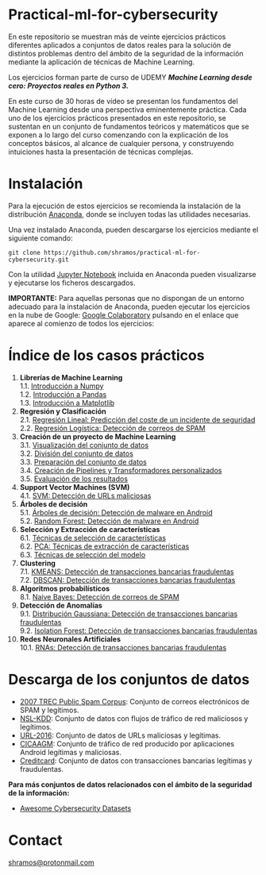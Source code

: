 
# Practical-ml-for-cybersecurity

En este repositorio se muestran más de veinte ejercicios prácticos diferentes aplicados a conjuntos de datos reales para la solución de distintos problemas dentro del ámbito de la seguridad de la información mediante la aplicación de técnicas de Machine Learning.

Los ejercicios forman parte de  curso de UDEMY **_Machine Learning desde cero: Proyectos reales en Python 3._**

En este curso de 30 horas de vídeo se presentan los fundamentos del Machine Learning desde una perspectiva eminentemente práctica. Cada uno de los ejercicios prácticos presentados en este repositorio, se sustentan en un conjunto de fundamentos teóricos y matemáticos que se exponen a lo largo del curso comenzando con la explicación de los conceptos básicos, al alcance de cualquier persona, y construyendo intuiciones hasta la presentación de técnicas complejas.

# Instalación

Para la ejecución de estos ejercicios se recomienda la instalación de la distribución [Anaconda](https://www.anaconda.com/distribution/), donde se incluyen todas las utilidades necesarias.

Una vez instalado Anaconda, pueden descargarse los ejercicios mediante el siguiente comando:
```
git clone https://github.com/shramos/practical-ml-for-cybersecurity.git
```

Con la utilidad [Jupyter Notebook](https://jupyter.org) incluida en Anaconda pueden visualizarse y ejecutarse los ficheros descargados.

**IMPORTANTE:** Para aquellas personas que no dispongan de un entorno adecuado para la instalación de Anaconda, pueden ejecutar los ejercicios en la nube de Google: [Google Colaboratory](.research.google.com) pulsando en el enlace que aparece al comienzo de todos los ejercicios:
  
# Índice de los casos prácticos

1. **Librerías de Machine Learning**  
	1.1. [Introducción a Numpy](1_Introducción%20a%20NumPy.ipynb)  
	1.2. [Introducción a Pandas](2_Introducción%20a%20Pandas.ipynb)   
	1.3. [Introducción a Matplotlib](3_Introducción%20a%20Matplotlib.ipynb)  
2. **Regresión y Clasificación**  
	2.1. [Regresión Lineal: Predicción del coste de un incidente de seguridad](4_Regresión%20Lineal%20-%20Predicción%20del%20coste%20de%20un%20incidente%20de%20seguridad.ipynb)  
	2.2. [Regresión Logística: Detección de correos de SPAM](5_Regresión%20Log%C3%ADstica%20-%20Detección%20de%20SPAM.ipynb)  
3. **Creación de un proyecto de Machine Learning**  
	3.1. [Visualización del conjunto de datos](6_Visualización%20del%20conjunto%20de%20datos.ipynb)  
	3.2. [División del conjunto de datos](7_División%20del%20conjunto%20de%20datos.ipynb)  
	3.3. [Preparación del conjunto de datos](8_Preparación%20del%20conjunto%20de%20datos.ipynb)  
	3.4. [Creación de Pipelines y Transformadores personalizados](9_Creación%20de%20Transformadores%20y%20Pipelines%20personalizados.ipynb)   
	3.5. [Evaluación de los resultados](10_Evaluación%20de%20resultados.ipynb)   
4. **Support Vector Machines (SVM)**  
	4.1. [SVM: Detección de URLs maliciosas](11_Support%20Vector%20Machine%20-%20Detección%20de%20URLs%20maliciosas.ipynb)  
5. **Árboles de decisión**  
	5.1. [Árboles de decisión: Detección de malware en Android](12_Árboles%20de%20decisión%20-%20Detección%20de%20malware%20en%20Android.ipynb)  
	5.2. [Random Forest: Detección de malware en Android](13_Random%20Forests%20-%20Detección%20de%20Malware%20en%20Android.ipynb)  
6. **Selección y Extracción de características**  
	6.1. [Técnicas de selección de características](14_Técnicas%20de%20selección%20de%20caracter%C3%ADsticas.ipynb)  
	6.2. [PCA: Técnicas de extracción de características](15_PCA%20-%20Extracción%20de%20caracter%C3%ADsticas.ipynb)  
	6.3. [Técnicas de selección del modelo](16_Técnicas%20de%20selección%20del%20modelo.ipynb)  
7. **Clustering**  
	7.1. [KMEANS: Detección de transacciones bancarias fraudulentas](17_KMEANS%20-%20Detección%20de%20transacciones%20bancarias%20fraudulentas.ipynb)  
	7.2. [DBSCAN: Detección de transacciones bancarias fraudulentas](18_DBSCAN%20-%20Detección%20de%20transacciones%20bancarias%20fraudulentas.ipynb)  
8. **Algoritmos probabilísticos**  
	8.1. [Naive Bayes: Detección de correos de SPAM](19_Naive%20Bayes%20-%20Detección%20de%20SPAM.ipynb)  
9. **Detección de Anomalías**  
	9.1. [Distribución Gaussiana: Detección de transacciones bancarias fraudulentas](20_Distribución%20Gaussiana%20-%20Detección%20de%20transacciones%20bancarias%20fraudulentas.ipynb)  
	9.2. [Isolation Forest: Detección de transacciones bancarias fraudulentas](21_Isolation%20Forest%20-%20Detección%20de%20transacciones%20bancarias%20fraudulentas.ipynb)   
10. **Redes Neuronales Artificiales**  
	10.1. [RNAs: Detección de transacciones bancarias fraudulentas](22_Redes%20Neuronales%20Artificiales%20-%20Detección%20de%20transacciones%20bancarias%20fraudulentas.ipynb)  


# Descarga de los conjuntos de datos

* [2007 TREC Public Spam Corpus](https://plg.uwaterloo.ca/cgi-bin/cgiwrap/gvcormac/foo07): Conjunto de correos electrónicos de SPAM y legítimos.
* [NSL-KDD](https://iscxdownloads.cs.unb.ca/iscxdownloads/NSL-KDD/#NSL-KDD): Conjunto de datos con flujos de tráfico de red maliciosos y legítimos.
* [URL-2016](https://www.unb.ca/cic/datasets/url-2016.html): Conjunto de datos de URLs maliciosas y legítimas.
* [CICAAGM](https://www.unb.ca/cic/datasets/android-adware.html): Conjunto de tráfico de red producido por aplicaciones Android legítimas y maliciosas.
* [Creditcard](https://www.kaggle.com/mlg-ulb/creditcardfraud#creditcard.csv): Conjunto de datos con transacciones bancarias legítimas y fraudulentas.

**Para más conjuntos de datos relacionados con el ámbito de la seguridad de la información:**
* [Awesome Cybersecurity Datasets](https://github.com/shramos/Awesome-Cybersecurity-Datasets)

# Contact

[shramos@protonmail.com](mailto:shramos@protonmail.com)
